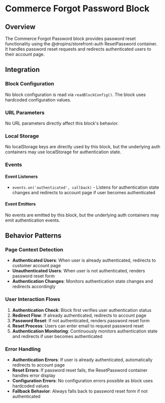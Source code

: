 # Commerce Forgot Password Block

## Overview

The Commerce Forgot Password block provides password reset functionality using the @dropins/storefront-auth ResetPassword container. It handles password reset requests and redirects authenticated users to their account page.

## Integration

### Block Configuration

No block configuration is read via `readBlockConfig()`. The block uses hardcoded configuration values.

### URL Parameters

No URL parameters directly affect this block's behavior.

### Local Storage

No localStorage keys are directly used by this block, but the underlying auth containers may use localStorage for authentication state.

### Events

#### Event Listeners

- `events.on('authenticated', callback)` - Listens for authentication state changes and redirects to account page if user becomes authenticated

#### Event Emitters

No events are emitted by this block, but the underlying auth containers may emit authentication events.

## Behavior Patterns

### Page Context Detection

- **Authenticated Users**: When user is already authenticated, redirects to customer account page
- **Unauthenticated Users**: When user is not authenticated, renders password reset form
- **Authentication Changes**: Monitors authentication state changes and redirects accordingly

### User Interaction Flows

1. **Authentication Check**: Block first verifies user authentication status
2. **Redirect Flow**: If already authenticated, redirects to account page
3. **Password Reset**: If not authenticated, renders password reset form
4. **Reset Process**: Users can enter email to request password reset
5. **Authentication Monitoring**: Continuously monitors authentication state and redirects if user becomes authenticated

### Error Handling

- **Authentication Errors**: If user is already authenticated, automatically redirects to account page
- **Reset Errors**: If password reset fails, the ResetPassword container handles error display
- **Configuration Errors**: No configuration errors possible as block uses hardcoded values
- **Fallback Behavior**: Always falls back to password reset form if not authenticated

